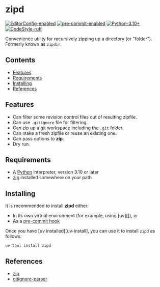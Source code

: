# zipd

[![EditorConfig-enabled](https://img.shields.io/badge/EditorConfig-enabled-brightgreen?logo=EditorConfig&logoColor=white)](https://editorconfig.org/)
[![pre-commit-enabled](https://img.shields.io/badge/pre--commit-enabled-brightgreen?logo=pre-commit&logoColor=white)](https://pre-commit.com)
[![Python-3.10+](https://img.shields.io/badge/Python-3.10+-informational?logo=Python&logoColor=white)](https://www.python.org)
[![CodeStyle-ruff](https://img.shields.io/badge/CodeStyle-black-informational)](https://astral.sh/ruff)


Convenience utility for recursively zipping up a directory (or "folder").
Formerly known as `zipdir`.


[begintoc]: #

## Contents

- [Features](#features)
- [Requirements](#requirements)
- [Installing](#installing)
- [References](#references)

[endtoc]: # (Generated by mark-toc pre-commit hook)


## Features

- Can filter some revision control files out of resulting zipfile.
- Can use `.gitignore` file for filtering.
- Can zip up a git workspace including the `.git` folder.
- Can make a fresh zipfile or reuse an existing one.
- Can pass options to **zip**.
- Dry run.


## Requirements

- A [Python](https://www.python.org/) interpreter, version 3.10 or later
- [zip][] installed somewhere on your path


## Installing

It is recommended to install **zipd** either:

- In its own virtual environment (for example, using [uv][]), or
- As a [pre-commit hook](#pre-commit-hook)

Once you have [uv installed][uv-install], you can use it to install `zipd` as follows:

    uv tool install zipd


## References

- [zip][]
- [gitignore-parser][]


 [gitignore-parser]: https://github.com/mherrmann/gitignore_parser
 [python]: https://www.python.org/
 [zip]: https://infozip.sourceforge.net/Zip.html
